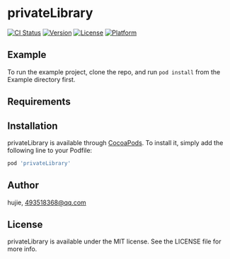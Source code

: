 # privateLibrary

[![CI Status](https://img.shields.io/travis/hujie/privateLibrary.svg?style=flat)](https://travis-ci.org/hujie/privateLibrary)
[![Version](https://img.shields.io/cocoapods/v/privateLibrary.svg?style=flat)](https://cocoapods.org/pods/privateLibrary)
[![License](https://img.shields.io/cocoapods/l/privateLibrary.svg?style=flat)](https://cocoapods.org/pods/privateLibrary)
[![Platform](https://img.shields.io/cocoapods/p/privateLibrary.svg?style=flat)](https://cocoapods.org/pods/privateLibrary)

## Example

To run the example project, clone the repo, and run `pod install` from the Example directory first.

## Requirements

## Installation

privateLibrary is available through [CocoaPods](https://cocoapods.org). To install
it, simply add the following line to your Podfile:

```ruby
pod 'privateLibrary'
```

## Author

hujie, 493518368@qq.com

## License

privateLibrary is available under the MIT license. See the LICENSE file for more info.
